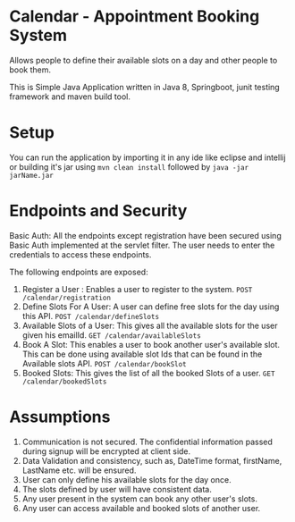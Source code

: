 # Calendar - Appointment Booking System
Allows people to define their available slots on a day and other people to book them.

This is Simple Java Application written in Java 8, Springboot, junit testing framework and maven build tool.

# Setup
You can run the application by importing it in any ide like eclipse and intellij or
building it's jar using 
``` mvn clean install ``` 
followed by
``` java -jar jarName.jar ```

# Endpoints and Security

Basic Auth:
All the endpoints except registration have been secured using Basic Auth implemented at the servlet filter. The user needs to enter the credentials to access these endpoints.

The following endpoints are exposed:
1. Register a User : Enables a user to register to the system.
  ```POST /calendar/registration```
2. Define Slots For A User: A user can define free slots for the day using this API.
  ```POST /calendar/defineSlots```
3. Available Slots of a User: This gives all the available slots for the user given his emailId.
  ```GET /calendar/availableSlots```
4. Book A Slot: This enables a user to book another user's available slot. This can be done using available slot Ids that can be found in the Available slots API.
  ```POST /calendar/bookSlot```
5. Booked Slots: This gives the list of all the booked Slots of a user.
  ```GET /calendar/bookedSlots```
  
# Assumptions

1. Communication is not secured. The confidential information passed during signup will be encrypted at client side.
2. Data Validation and consistency, such as, DateTime format, firstName, LastName etc. will be ensured.
3. User can only define his available slots for the day once.
4. The slots defined by user will have consistent data.
5. Any user present in the system can book any other user's slots.
6. Any user can access available and booked slots of another user.
